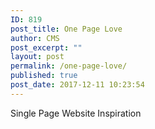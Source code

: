 ```yaml
---
ID: 819
post_title: One Page Love
author: CMS
post_excerpt: ""
layout: post
permalink: /one-page-love/
published: true
post_date: 2017-12-11 10:23:54
---
```

Single Page Website Inspiration